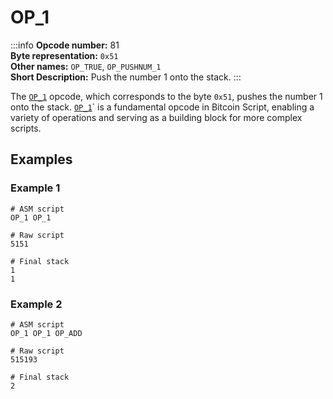 # OP_1
:::info
**Opcode number:** 81  
**Byte representation:** `0x51`  
**Other names:** `OP_TRUE`, `OP_PUSHNUM_1`  
**Short Description:** Push the number 1 onto the stack. 
:::

The [`OP_1`](./OP_1.md) opcode, which corresponds to the byte `0x51`, pushes the number 1 onto the stack. [`OP_1`](./OP_1.md)` is a fundamental opcode in Bitcoin Script, enabling a variety of operations and serving as a building block for more complex scripts.

## Examples
### Example 1
```shell
# ASM script
OP_1 OP_1

# Raw script
5151

# Final stack
1
1
```

### Example 2
```shell
# ASM script
OP_1 OP_1 OP_ADD

# Raw script
515193

# Final stack
2
```
